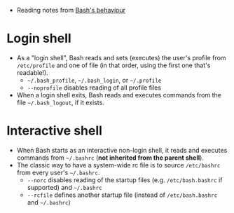 - Reading notes from [Bash's behaviour](https://wiki.bash-hackers.org/scripting/bashbehaviour)
# Login shell
- As a "login shell", Bash reads and sets (executes) the user's profile from `/etc/profile` and one of file (in that order, using the first one that's readable!).
  - `~/.bash_profile`, `~/.bash_login`, or `~/.profile`
  - `--noprofile` disables reading of all profile files
- When a login shell exits, Bash reads and executes commands from the file `~/.bash_logout`, if it exists.

# Interactive shell
- When Bash starts as an interactive non-login shell, it reads and executes commands from `~/.bashrc` (**not inherited from the parent shell**).
- The classic way to have a system-wide rc file is to source `/etc/bashrc` from every user's `~/.bashrc`.
  - `--norc` disables reading of the startup files (e.g. `/etc/bash.bashrc` if supported) and `~/.bashrc`
  - `--rcfile` defines another startup file (instead of `/etc/bash.bashrc` and `~/.bashrc`)

